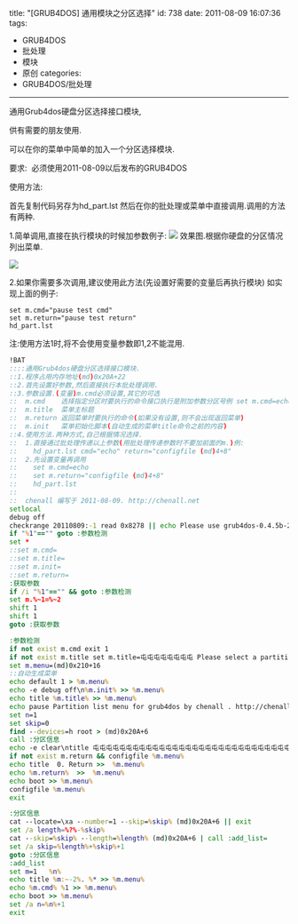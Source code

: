 title: "[GRUB4DOS] 通用模块之分区选择"
id: 738
date: 2011-08-09 16:07:36
tags: 
- GRUB4DOS
- 批处理
- 模块
- 原创
categories: 
- GRUB4DOS/批处理
---


通用Grub4dos硬盘分区选择接口模块,

供有需要的朋友使用.

可以在你的菜单中简单的加入一个分区选择模块.

要求:  必须使用2011-08-09以后发布的GRUB4DOS

使用方法:

首先复制代码另存为hd_part.lst
然后在你的批处理或菜单中直接调用.调用的方法有两种.

1.简单调用,直接在执行模块的时候加参数例子:
![](http://photo.staticsdo.com/a1/486/458/0/60809-49499083-8.png)
效果图.根据你硬盘的分区情况列出菜单.

![](http://photo.staticsdo.com/a1/422/278/391/60810-49499083-8.png)

2.如果你需要多次调用,建议使用此方法(先设置好需要的变量后再执行模块)
如实现上面的例子:
```
set m.cmd="pause test cmd"
set m.return="pause test return"
hd_part.lst
```

注:使用方法1时,将不会使用变量参数即1,2不能混用.

```bat
!BAT
::::通用Grub4dos硬盘分区选择接口模块.
::1.程序占用内存地址(md)0x20A+22
::2.首先设置好参数,然后直接执行本批处理调用.
::3.参数设置.(变量)m.cmd必须设置,其它的可选
::  m.cmd    选择指定分区时要执行的命令接口执行是附加参数分区号例 set m.cmd=echo时,执行(hd0,0)的菜单就相当于执行echo (hd0,0).
::  m.title  菜单主标题
::  m.return 返回菜单时要执行的命令(如果没有设置,则不会出现返回菜单)
::  m.init   菜单初始化脚本(自动生成的菜单title命令之前的内容)
::4.使用方法.两种方式,自己根据情况选择.
::	1.直接通过批处理传递以上参数(用批处理传递参数时不要加前面的m.)例:
::	  hd_part.lst cmd="echo" return="configfile (md)4+8"
::	2.先设置变量再调用
::	  set m.cmd=echo
::	  set m.return="configfile (md)4+8"
::	  hd_part.lst
::
::	chenall 编写于 2011-08-09. http://chenall.net 
setlocal
debug off
checkrange 20110809:-1 read 0x8278 || echo Please use grub4dos-0.4.5b-2011-08-09 or above! && exit 1
if "%1"=="" goto :参数检测
set *
::set m.cmd=
::set m.title=
::set m.init=
::set m.return=
:获取参数
if /i "%1"=="" && goto :参数检测
set m.%~1=%~2
shift 1
shift 1
goto :获取参数

:参数检测
if not exist m.cmd exit 1
if not exist m.title set m.title=屯屯屯屯屯屯屯屯 Please select a partition 屯屯屯屯屯屯屯屯
set m.menu=(md)0x210+16
::自动生成菜单
echo default 1 > %m.menu%
echo -e debug off\n%m.init% >> %m.menu%
echo title %m.title% >> %m.menu%
echo pause Partition list menu for grub4dos by chenall . http://chenall.net >> %m.menu%
set n=1
set skip=0
find --devices=h root > (md)0x20A+6
call :分区信息
echo -e clear\ntitle 屯屯屯屯屯屯屯屯屯屯屯屯屯屯屯屯屯屯屯屯屯屯屯屯屯屯屯屯屯屯\npause Partition list menu for grub4dos by chenall . http://chenall.net  >> %m.menu%
if not exist m.return && configfile %m.menu%
echo title  0. Return >>  %m.menu%
echo %m.return%  >>  %m.menu%
echo boot >> %m.menu%
configfile %m.menu%
exit

:分区信息
cat --locate=\xa --number=1 --skip=%skip% (md)0x20A+6 || exit
set /a length=%?%-%skip%
cat --skip=%skip% --length=%length% (md)0x20A+6 | call :add_list=
set /a skip=%length%+%skip%+1
goto :分区信息
:add_list
set m=1   %n%
echo title %m:~-2%. %* >> %m.menu%
echo %m.cmd% %1 >> %m.menu%
echo boot >> %m.menu%
set /a n=%n%+1
exit
```